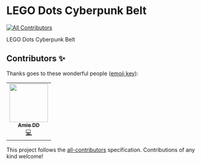 # LEGO Dots Cyberpunk Belt
<!-- ALL-CONTRIBUTORS-BADGE:START - Do not remove or modify this section -->
[![All Contributors](https://img.shields.io/badge/all_contributors-1-orange.svg?style=flat-square)](#contributors-)
<!-- ALL-CONTRIBUTORS-BADGE:END -->
LEGO Dots Cyberpunk Belt

## Contributors ✨

Thanks goes to these wonderful people ([emoji key](https://allcontributors.org/docs/en/emoji-key)):

<!-- ALL-CONTRIBUTORS-LIST:START - Do not remove or modify this section -->
<!-- prettier-ignore-start -->
<!-- markdownlint-disable -->
<table>
  <tr>
    <td align="center"><a href="http://www.amiedd.com"><img src="https://avatars3.githubusercontent.com/u/7669428?v=4" width="100px;" alt=""/><br /><sub><b>Amie DD</b></sub></a><br /><a href="https://github.com/AmieDD/LEGO-Dots-Cyberpunk-Belt/commits?author=AmieDD" title="Code">💻</a></td>
  </tr>
</table>

<!-- markdownlint-enable -->
<!-- prettier-ignore-end -->
<!-- ALL-CONTRIBUTORS-LIST:END -->

This project follows the [all-contributors](https://github.com/all-contributors/all-contributors) specification. Contributions of any kind welcome!
